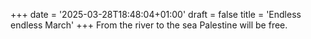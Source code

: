 +++
date = '2025-03-28T18:48:04+01:00'
draft = false
title = 'Endless endless March'
+++
From the river to the sea Palestine will be free.
